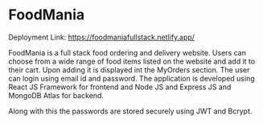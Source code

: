 # FoodMania

Deployment Link: https://foodmaniafullstack.netlify.app/

FoodMania is a full stack food ordering and delivery website. Users can choose from a wide range of food 
items listed on the website and add it to their cart. Upon adding it is displayed int the MyOrders section.
The user can login using email id and password. The application is developed using React JS Framework for 
frontend and Node JS and Express JS and MongoDB Atlas for backend.

Along with this the passwords are stored securely using JWT and Bcrypt.
